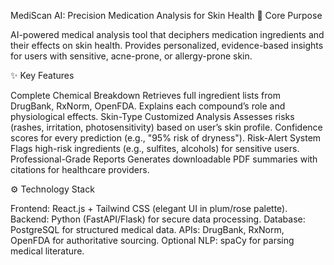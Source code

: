 MediScan AI: Precision Medication Analysis for Skin Health
📌 Core Purpose

AI-powered medical analysis tool that deciphers medication ingredients and their effects on skin health.
Provides personalized, evidence-based insights for users with sensitive, acne-prone, or allergy-prone skin.

✨ Key Features

Complete Chemical Breakdown
Retrieves full ingredient lists from DrugBank, RxNorm, OpenFDA.
Explains each compound’s role and physiological effects.
Skin-Type Customized Analysis
Assesses risks (rashes, irritation, photosensitivity) based on user’s skin profile.
Confidence scores for every prediction (e.g., "95% risk of dryness").
Risk-Alert System
Flags high-risk ingredients (e.g., sulfites, alcohols) for sensitive users.
Professional-Grade Reports
Generates downloadable PDF summaries with citations for healthcare providers.

⚙️ Technology Stack

Frontend: React.js + Tailwind CSS (elegant UI in plum/rose palette).
Backend: Python (FastAPI/Flask) for secure data processing.
Database: PostgreSQL for structured medical data.
APIs: DrugBank, RxNorm, OpenFDA for authoritative sourcing.
Optional NLP: spaCy for parsing medical literature.

